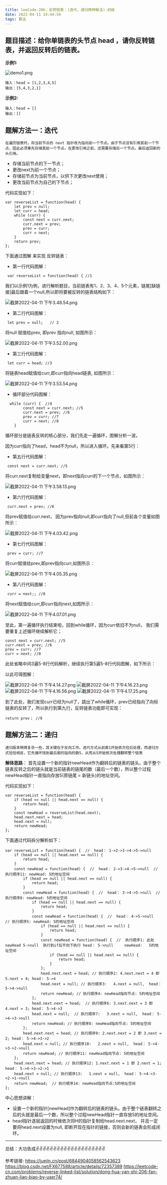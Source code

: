 ```yaml
---
title: leeCode-206：反转链表：(迭代、递归两种解法)-初级
date: 2022-04-11 14:44:59
tags: 算法
---
```

<meta name="referrer" content="no-referrer"/>

## 题目描述：给你单链表的头节点 head ，请你反转链表，并返回反转后的链表。

**示例1:**

![demo1.png](https://upload-images.jianshu.io/upload_images/11846892-e379a9cc3764efd8.jpeg?imageMogr2/auto-orient/strip%7CimageView2/2/w/1240)

```
输入：head = [1,2,3,4,5]
输出：[5,4,3,2,1]
```

**示例2:**
```
输入：head = []
输出：[]
```

## 题解方法一：迭代

`在遍历链表时，将当前节点的 next 指针改为指向前一个节点。由于节点没有引用其前一个节点，因此必须事先存储其前一个节点。在更改引用之前，还需要存储后一个节点。最后返回新的头引用。`

* 存储当前节点的下一节点；
* 更改next为前一个节点；
* 存储前节点为当前节点，以供下次更改next使用；
* 更改当前节点为自己的下节点；

代码实现如下：
```
var reverseList = function(head) {
    let prev = null;
    let curr = head;
    while (curr) {
        const next = curr.next;
        curr.next = prev;
        prev = curr;
        curr = next;
    }
    return prev;
};
```

下面通过图解 来实现 反转链表：

* 第一行代码图解：

```
 var reverseList = function(head) { //1
```

我们以示例1为例，进行解析题目，当前链表有1、2、3、4、5个元素，链尾[缺链接]最后跟着一个null,所以即将要被反转的链表结构如下：

![截屏2022-04-11 下午3.48.54.png](https://upload-images.jianshu.io/upload_images/11846892-ae51cab1329393ff.png?imageMogr2/auto-orient/strip%7CimageView2/2/w/1240)


* 第二行代码图解：
```
 let prev = null;   // 2
```
将null 赋值给prev, 即prev 指向null, 如图所示：

![截屏2022-04-11 下午3.52.00.png](https://upload-images.jianshu.io/upload_images/11846892-7047e1b88c9f2346.png?imageMogr2/auto-orient/strip%7CimageView2/2/w/1240)

* 第三行代码图解：
```
 let curr = head; //3
```
将链表head赋值给curr,即curr指向head链表, 如图所示：

![截屏2022-04-11 下午3.53.54.png](https://upload-images.jianshu.io/upload_images/11846892-5a23ea506a26afb3.png?imageMogr2/auto-orient/strip%7CimageView2/2/w/1240)

* 循环部分代码图解：
```
  while (curr) {  //4
        const next = curr.next; //5
        curr.next = prev; //6
        prev = curr; //7
        curr = next; //8
    }
```
循环部分是链表反转的核心部分，我们先走一遍循环，图解分析一波。

因为curr指向了head，head不为null，所以进入循环。先来看第5行：

* 第五行代码图解：
```
 const next = curr.next; //5
```
将curr.next复制给变量next，即next指向curr的下一个节点，如图所示：

![截屏2022-04-11 下午3.58.13.png](https://upload-images.jianshu.io/upload_images/11846892-b62650e4fa713e6f.png?imageMogr2/auto-orient/strip%7CimageView2/2/w/1240)

* 第六行代码图解：
```
 curr.next = prev; //6
```
将prev赋值给curr.next， 因为prev指向null,即curr指向了null,但前各个变量如图所示：

![截屏2022-04-11 下午4.03.42.png](https://upload-images.jianshu.io/upload_images/11846892-deab58010f4a1f98.png?imageMogr2/auto-orient/strip%7CimageView2/2/w/1240)

* 第七行代码图解：
```
 prev = curr; //7
```
将curr赋值给prev,即prev指向curr,如图所示：

![截屏2022-04-11 下午4.05.35.png](https://upload-images.jianshu.io/upload_images/11846892-53fd2349465757bf.png?imageMogr2/auto-orient/strip%7CimageView2/2/w/1240)

* 第八行代码图解：
```
 curr = next;; //8
```
将next赋值给curr,即curr指向next,如图所示：


![截屏2022-04-11 下午4.07.01.png](https://upload-images.jianshu.io/upload_images/11846892-d30599903d8e870b.png?imageMogr2/auto-orient/strip%7CimageView2/2/w/1240)

至此，第一遍循环执行结束啦，回到while循环，因为curr依旧不为null， 我们需要重复上述循环继续解析它；

```
const next = curr.next; //5
curr.next = prev; //6
prev = curr; //7
curr = next; //8
```
此处省略中间3遍5-8行代码解析，继续执行第5遍5-8行代码图解，如下所示：

以此可得图解：

![截屏2022-04-11 下午4.14.27.png](https://upload-images.jianshu.io/upload_images/11846892-9cf9cd948cb52607.png?imageMogr2/auto-orient/strip%7CimageView2/2/w/1240)
![截屏2022-04-11 下午4.16.23.png](https://upload-images.jianshu.io/upload_images/11846892-625dad964b02505b.png?imageMogr2/auto-orient/strip%7CimageView2/2/w/1240)
![截屏2022-04-11 下午4.16.56.png](https://upload-images.jianshu.io/upload_images/11846892-bbcfc838b0d6677c.png?imageMogr2/auto-orient/strip%7CimageView2/2/w/1240)
![截屏2022-04-11 下午4.17.25.png](https://upload-images.jianshu.io/upload_images/11846892-01867ef0a012d558.png?imageMogr2/auto-orient/strip%7CimageView2/2/w/1240)

到了此处，我们发现curr已经为null了，跳出了while循环，prev已经指向了向标链表的反转了，所以执行到第九行，反转链表功能即可实现：

```
return prev； //9
```


## 题解方法二：递归

`递归版本稍微复杂一些，其关键在于反向工作。迭代方式从前面1开始依次往后处理，而递归方式恰恰相反，它先循环找到最后面的指向的数5，从而从5开始依次处理翻转整个链表`

**解体思路**： 首先设置一个新的指针newHead作为翻转后的链表的链头。由于整个链表反转之后的链头就是当前链表的链尾的数（最后一个数），所以整个过程newHead指针一直指向存放5(原链尾 = 新链头)的地址空间。


代码实现如下：
```
var reverseList = function(head) {
    if (head == null || head.next == null) {
        return head;
    }
    const newHead = reverseList(head.next);
    head.next.next = head;
    head.next = null;
    return newHead;
};

```

下面通过代码拆分解析如下：

```
var reverseList = function(head) {  //  head： 1->2->3->4->5->null 
    if (head == null || head.next == null) {
        return head;
    }
    const newHead = function(head) {  //  head： 2->3->4->5->null  // 执行顺序11: newHead: 5的地址空间
        if (head == null || head.next == null) {
            return head;
        }
        const newHead = function(head) {  //  head： 3->4->5->null  // 执行顺序8: newHead: 5的地址空间
            if (head == null || head.next == null) {
                return head;
            }
            const newHead = function(head) {  //  head： 4->5->null  // 执行顺序5: newHead: 5的地址空间
                if (head == null || head.next == null) {
                    return head;
                }
                const newHead = function(head) {  //  执行顺序1: 此处newHead 5->null  执行到if后不向下执行 head： 5->null     newHead:   5的地址空间
                    if (head == null || head.next == null) {
                        return head;
                    }
                };
                head.next.next = head; // 执行顺序2: 4.next.next = 4 即 5.next = 4; head： 5->4
                head.next = null; // 执行顺序3:   4.next = null,  head： 5->4->null
                return newHead; // 执行顺序4: newHead指向节点: 5的地址空间  
            };
            head.next.next = head;  // 执行顺序6: 3.next.next = 3 即 4.next = 3; head： 5->4->3
            head.next = null;  // 执行顺序7:   3.next = null,  head： 5->4->3->null
            return newHead; // 执行顺序8: newHead指向节点: 5的地址空间  
        };
        head.next.next = head; // 执行顺序9: 2.next.next = 2 即 3.next = 2; head： 5->4->3->2
        head.next = null; // 执行顺序10:   2.next = null,  head： 5->4->3->2->null
        return newHead; // 执行顺序11: newHead指向节点: 5的地址空间  
    };
    head.next.next = head; // 执行顺序12: 1.next.next = 1 即 2.next = 1; head： 5->4->3->2->1
    head.next = null; // 执行顺序13:   1.next = null,  head： 5->4->3->2->1->null
    return newHead;  // 执行顺序14: newHead指向节点:5的地址空间 
};

```

中心思想讲解： 

* 设置一个新的指针[newHead]作为翻转后的链表的链头。由于整个链表翻转之后的头就是最后一个数，所以整个过程newHead指针一直存放5的地址空间。
* head指针逐层返回的时候依次将H的指针复制给head.next.next， 并且一定要将head.next设置为null, 即断开现在指针的链接，否则会新的链表会形成闭环。

 ---
总结：大功告成✌️✌️✌️✌️✌️✌️✌️✌️✌️✌️✌️✌️✌️✌️✌️✌️✌️✌️✌️✌️

参考链接:
https://juejin.cn/post/6844904058562543623
https://blog.csdn.net/FX677588/article/details/72357389
https://leetcode-cn.com/problems/reverse-linked-list/solution/dong-hua-yan-shi-206-fan-zhuan-lian-biao-by-user74/